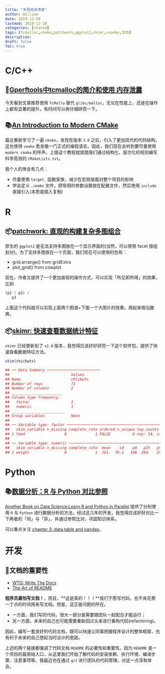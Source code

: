 ```yaml
---
title: "本周阅读清单"
author: William
date: 2019-12-20
lastmod: 2019-12-20
categories: [shared]
tags: [tcmalloc,cmake,patchwork,ggplot2,skimr,readme,文档]
description: 
draft: false
ToC: true
---
```


# C/C++

## 🔖[Gperftools中tcmalloc的简介和使用 内存泄露](http://www.cppblog.com/markqian86/archive/2018/08/24/215870.html)

今天看到文章推荐使用 `TcMallo` 替代 `glibc/malloc`，无论在性能上、还是在操作上都有显著的提升，有时间可以再仔细研究一下。

## 📚[An Introduction to Modern CMake](https://cliutils.gitlab.io/modern-cmake/)

最近重新学习了一遍 `cmake`，发现在版本 `3.0` 之后，引入了更加现代的代码结构，这也使得 `cmake` 愈发像一门正式的编程语言。因此，我们现在会听到要尽量使用 `modern cmake` 的呼声。上面这个教程就提倡我们通过结构化、层次化的规则编写科学高效的 `CMakeLists.txt`。

我个人的体会有几点：

- 尽量使用 `target_` 函数家族，减少在宏观层面对整个项目的影响
- 学会定义 `.cmake` 文件，把常用的参数设置放在配置文件，然后使用 `include` 直接引入(本质是插入复制)



# R

## 📦[patchwork: 直观的构建复杂多图组合](https://www.data-imaginist.com/2019/patch-it-up-and-send-it-out/)

原生的 `ggplot2` 是无法支持多图放在一个显示界面的(当然，可以使用 facet 按组划分)。为了支持多图放在一个页面，我们现在可以使用的包有：

- grid.arrange() from gridExtra
- plot_grid() from cowplot

现在，作者又提供了一个更加直观的操作方式，可以实现「所见即所得」的效果，比如

```r
(p1 | p2) /
   p3
```

上面这个代码就可以实现上面两个图谱+下面一个大图片的效果。用起来相当酸爽。

## 📦[skimr: 快速查看数据统计特征](https://github.com/ropensci/skimr)

`skimr` 已经更新到了 `v2.0` 版本，我觉得应该好好研究一下这个软件包，提供了快速查看数据特征方法。

```r
skim(chickwts)

## ── Data Summary ────────────────────────
##                            Values  
## Name                       chickwts
## Number of rows             71      
## Number of columns          2       
## _______________________            
## Column type frequency:             
##   factor                   1       
##   numeric                  1       
## ________________________           
## Group variables            None    
## 
## ── Variable type: factor ─────────────────────────────────────────────────────────────────
##   skim_variable n_missing complete_rate ordered n_unique top_counts                        
## 1 feed                  0             1 FALSE          6 soy: 14, cas: 12, lin: 12, sun: 12
## 
## ── Variable type: numeric ────────────────────────────────────────────────────────────────
##   skim_variable n_missing complete_rate  mean    sd    p0   p25   p50   p75  p100 hist 
## 1 weight                0             1  261.  78.1   108  204.   258  324.   423 ▆▆▇▇▃
```

# Python

## 📚[数据分析：R 与 Python 对比参照](https://www.anotherbookondatascience.com/)

[Another Book on Data Science:Learn R and Python in Parallel](https://www.anotherbookondatascience.com/) 提供了分别使用 `R` 与 `Python` 进行数据分析的方法，经过这几年的开发，我觉得应该好好对比一下两者的「同」与「异」，并通过参照比对，巩固知识体系。

可以重点关注 [chapter 3: data.table and pandas](https://www.anotherbookondatascience.com/chapter3.html)。


# 开发

## 📄文档的重要性
   
- [WTD: Write The Docs](https://www.writethedocs.org/)
- [The Art of README](https://github.com/noffle/art-of-readme/blob/master/README-zh.md) 

**程序员最怕写文档！**，而且，**这是真的！！！**我们宁愿写代码，也不肯花费一丁点的时间用来写文档。但是，这正是问题的所在。

- 一方面，我们写的代码，很大一部分是需要跟团队一起配合才能运行；
- 另一方面，未来的自己也可能需要重新回过头来进行重构代码(refactoring)。

因此，编写一套良好的代码文档，既可以快速让同事把握程序设计的整体框架，也有利于未来的自己想起当时设计的思路。

上述的两个链接都强调了代码文档 `README` 的必要性和重要性。因为 `README` 是一个项目的最原始入口，从这里我们开始了解代码的安装依赖、执行环境、编译步骤、注意事项等。我最近也在通过 `git` 进行团队的代码管理，对这一点深有体会。









